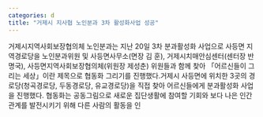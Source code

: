 ```yaml
---
categories: d
title: "거제시 지사협 노인분과 3차 활성화사업 성공"
---
```

거제시지역사회보장협의체 노인분과는 지난 20일 3차 분과활성화 사업으로 사등면 지역경로당을 노인분과위원 및 사등면사무소(면장 김 훈), 거제시치매안심센터(센터장 반명국), 사등면지역사회보장협의체(위원장 제성춘) 위원들과 함께 찾아 「어르신들이 그리는 세상」이란 제목으로 협동화 그리기를 진행했다.거제시 사등면에 위치한 3곳의 경로당(청곡경로당, 두동경로당, 유교경로당)을 직접 찾아 어르신들에게 분과활성화 사업을 진행했다. 협동화는 공동그림으로 새로운 집단생활에 참여할 기회와 보다 나은 인간관계를 발전시키기 위해 다른 사람의 활동을 인